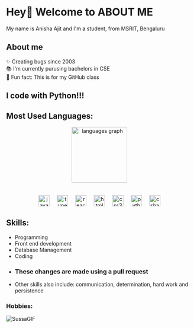 
<h1 align="left">Hey👋 Welcome to ABOUT ME</h1>



<p align="left">My name is Anisha Ajit and I'm a student, from MSRIT, Bengaluru</p>



<h2 align="left">About me</h2>



<p align="left">✨ Creating bugs since 2003<br>📚 I'm currently purusing bachelors in CSE<br>🎲 Fun fact: This is for my GitHub class </p>


<h2 align="left">I code with Python!!!</h2>


<h2 align="left">Most Used Languages:</h2>
<div align="center">

  <img src="https://github-readme-stats.vercel.app/api/top-langs?username=maurodesouza&locale=en&hide_title=false&layout=compact&card_width=320&langs_count=5&theme=dracula&hide_border=false" height="150" alt="languages graph"  />
</div>
<br><br>

<div align="center">
  <img src="https://cdn.jsdelivr.net/gh/devicons/devicon/icons/javascript/javascript-original.svg" height="30" alt="javascript logo"  />
  <img width="12" />
  <img src="https://cdn.jsdelivr.net/gh/devicons/devicon/icons/typescript/typescript-original.svg" height="30" alt="typescript logo"  />
  <img width="12" />
  <img src="https://cdn.jsdelivr.net/gh/devicons/devicon/icons/react/react-original.svg" height="30" alt="react logo"  />
  <img width="12" />
  <img src="https://cdn.jsdelivr.net/gh/devicons/devicon/icons/html5/html5-original.svg" height="30" alt="html5 logo"  />
  <img width="12" />
  <img src="https://cdn.jsdelivr.net/gh/devicons/devicon/icons/css3/css3-original.svg" height="30" alt="css3 logo"  />
  <img width="12" />
  <img src="https://cdn.jsdelivr.net/gh/devicons/devicon/icons/python/python-original.svg" height="30" alt="python logo"  />
  <img width="12" />
  <img src="https://cdn.jsdelivr.net/gh/devicons/devicon/icons/csharp/csharp-original.svg" height="30" alt="csharp logo"  />
</div>


<H2>Skills:</H2>
<ul>
  <li>Programming</li>
  <li>Front end development</li>
  <li>Database Management</li>
  <li>Coding</li>
  <li><h3>These changes are made using a pull request</h3></li>
  <li>Other skills also include: communication, determination, hard work and persistence</li>
  
</ul>

<H3>Hobbies:</H3>

![SussaGIF](https://github.com/user-attachments/assets/04dbb32c-fed8-4fdc-a1d8-81b83ad88e96)










